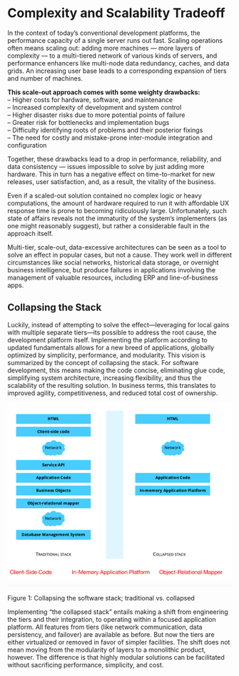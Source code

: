 # Complexity and Scalability Tradeoff

In the context of today’s conventional development platforms, the performance capacity of a single server runs out fast. Scaling operations often means scaling out: adding more machines — more layers of complexity — to a multi-tiered network of various kinds of servers, and performance enhancers like multi-node data redundancy, caches, and data grids. An increasing user base leads to a corresponding expansion of tiers and number of machines.

**This scale-out approach comes with some weighty drawbacks:**  
– Higher costs for hardware, software, and maintenance  
– Increased complexity of development and system control  
– Higher disaster risks due to more potential points of failure  
– Greater risk for bottlenecks and implementation bugs  
– Difficulty identifying roots of problems and their posterior fixings  
– The need for costly and mistake-prone inter-module integration and configuration

Together, these drawbacks lead to a drop in performance, reliability, and data consistency — issues impossible to solve by just adding more hardware. This in turn has a negative effect on time-to-market for new releases, user satisfaction, and, as a result, the vitality of the business.

Even if a scaled-out solution contained no complex logic or heavy computations, the amount of hardware required to run it with affordable UX response time is prone to becoming ridiculously large. Unfortunately, such state of affairs reveals not the immaturity of the system’s implementers \(as one might reasonably suggest\), but rather a considerable fault in the approach itself.

Multi-tier, scale-out, data-excessive architectures can be seen as a tool to solve an effect in popular cases, but not a cause. They work well in different circumstances like social networks, historical data storage, or overnight business intelligence, but produce failures in applications involving the management of valuable resources, including ERP and line-of-business apps.

## Collapsing the Stack

Luckily, instead of attempting to solve the effect—leveraging for local gains with multiple separate tiers—its possible to address the root cause, the development platform itself. Implementing the platform according to updated fundamentals allows for a new breed of applications, globally optimized by simplicity, performance, and modularity. This vision is summarized by the concept of collapsing the stack. For software development, this means making the code concise, eliminating glue code, simplifying system architecture, increasing flexibility, and thus the scalability of the resulting solution. In business terms, this translates to improved agility, competitiveness, and reduced total cost of ownership.

![Collapsing the stack](../../.gitbook/assets/collapsed-stack.png)

Figure 1: Collapsing the software stack; traditional vs. collapsed

Implementing “the collapsed stack” entails making a shift from engineering the tiers and their integration, to operating within a focused application platform. All features from tiers \(like network communication, data persistency, and failover\) are available as before. But now the tiers are either virtualized or removed in favor of simpler facilities. The shift does not mean moving from the modularity of layers to a monolithic product, however. The difference is that highly modular solutions can be facilitated without sacrificing performance, simplicity, and cost.

